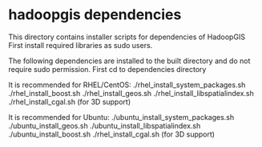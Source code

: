 # hadoopgis dependencies

This directory contains installer scripts for dependencies of HadoopGIS
First install required libraries as sudo users.

The following dependencies are installed to the built directory and do not require sudo permission.
First cd to dependencies directory

It is recommended for RHEL/CentOS:
./rhel_install_system_packages.sh
./rhel_install_boost.sh
./rhel_install_geos.sh
./rhel_install_libspatialindex.sh
./rhel_install_cgal.sh (for 3D support)

It is recommended for Ubuntu:
./ubuntu_install_system_packages.sh
./ubuntu_install_geos.sh
./ubuntu_install_libspatialindex.sh
./ubuntu_install_boost.sh
./rhel_install_cgal.sh (for 3D support)

